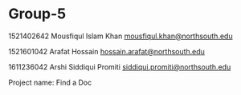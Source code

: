 # Group-5

1521402642	Mousfiqul Islam Khan	mousfiqul.khan@northsouth.edu

1521601042	Arafat Hossain	hossain.arafat@northsouth.edu

1611236042	Arshi Siddiqui Promiti	siddiqui.promiti@northsouth.edu

Project name: Find a Doc
